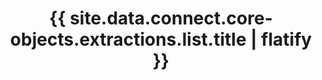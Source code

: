 ---
# -------------------------- #
#      ENDPOINT DETAILS      #
# -------------------------- #

product-type: "connect"
content-type: "api-endpoint"
endpoint: "extractions"
key: "list-last-extractions"
version: "4"


# -------------------------- #
#       METHOD DETAILS       #
# -------------------------- #

title: "{{ site.data.connect.core-objects.extractions.list.title | flatify }}"
method: "get"
short-url: |
  /v4/{client_id}/extractions
full-url: |
  {{ api.base-url }}{{ endpoint.short-url | flatify }}
short: "{{ site.data.connect.core-objects.extractions.list.short | flatify }}"
description: |
  {% include note.html type="single-line" content="**This endpoint is in beta.**" %}
  
  {{ site.data.connect.core-objects.extractions.list.description | flatify }}

  Responses from this endpoint are paginated. Every page, or result set, can contain up to 100 extraction records. Refer to the [Arguments section](#{{ endpoint.key }}--arguments) for more info.


# ---------------------------- #
#  RATE LIMITING & PAGINATION  #
# ---------------------------- #

# The resource type, applicable to rate limits.
# Info about this resource/rate limit type lives in: _data/connect/rate-limits
rate-limit-type: "jobs"

# The number of records returned for each page of results
pagination: "100"

# How results are ordered in the response
order-by: "source_id"
sort-type: "Ascending (0-9)"


# -------------------------- #
#       METHOD ARGUMENTS     #
# -------------------------- #

arguments:
  - name: "client_id"
    required: true
    type: "path parameter"
    description: |
      A path parameter corresponding to the unique ID of a Stitch account.

      **Note**: The client ID must be associated with the provided access token.
    example-value: |
      116078

  - name: "page"
    required: false
    type: "path parameter"
    description: |
      A path parameter corresponding to the page of results to retrieve, adhering to the format `?page={page_number}`, where `{page_number}` is the number of the page to retrieve.

      Each results set, or page, can contain up to 100 extraction records. This parameter is only required if you want to retrieve additional pages beyond the first 100 extraction records. By default, a request to `{{ endpoint.short-url | flatify }}` is equivalent to a request for page `1` using this parameter.

      If an account contains more than 100 extraction records, the response will include data about subsequent pages that can be used to retrieve them.

      Refer to the **Requests** tab for an example.
    example-value: |
      2


# -------------------------- #
#           RETURNS          #
# -------------------------- #

returns: |
  If successful, the API will return a status of <code class="api success">200 OK</code> and the following properties:

response-attributes:
  - name: "data"
    type: "array"
    description: |
      An array of [Extraction objects]({{ site.data.connect.core-objects.extractions.object }}), one for each source that has had a completed extraction job in the past 60 days.

      **Note**: Extraction objects are returned in descending order by `source_id`.

  - name: "page"
    type: "integer"
    description: |
      The number of the current page of results. Each page of results can contain up to 100 extraction job records.
    example-value: |
      1

  - name: "total"
    type: "integer"
    description: |
      The total number of extraction job records in the result set.
    example-value: |
      5

  - name: "links"
    type: "object"
    description: |
      An object containing links to the next and previous pages of results.

      **Note**: This object will be empty if the result set contains less than 101 extraction job records, or `total < 101`.
    subattributes:
      - name: "next"
        type: "string"
        description: |
          A URL leading to the next paginated set of extraction job results. Use a subsequent `GET` request to this URL to retrieve the results for this page.

          Refer to the **Requests** tab for an example.
        example-value: |
          /v4/116078/extractions?page=3

      - name: "previous"
        type: "string"
        description: |
          A URL leading to the previous paginated set of extraction job results. Use a subsequent `GET` request to this URL to retrieve the results for this page.

          Refer to the **Requests** tab for an example.
        example-value: |
          /v4/116078/extractions?page=1


# ------------------------------ #
#   EXAMPLE REQUEST & RESPONSES  #
# ------------------------------ #

examples:
  - type: "Request"
    subexamples:
    - title: "Retrieving the first page of results"
      request-url: |
        {% assign right-bracket = "}" %}{{ endpoint.short-url | flatify | replace: "{client_id","116078" | remove: right-bracket | strip_newlines }}
      header: "{{ site.data.connect.request-headers.get.without-body | flatify }}"

    - title: "Retrieving the second page of results"
      request-url: |
        {% assign right-bracket = "}" %}{{ endpoint.short-url | flatify | replace: "{client_id","116078" | remove: right-bracket | append: "?page=2" | strip_newlines }}
      header: "{{ site.data.connect.request-headers.get.without-body | flatify }}"

  - type: "Response"
    language: "json"
    subexamples:
      - title: "Result set with less than 100 extraction records"
        code: |
          {
            "data": [
              {
                "target_exit_status": null,
                "job_name": "116078.123241.sync.43b3c535-b208-11ea-94a1-02cbbd504f7d",
                "start_time": "2020-06-19T08:38:35Z",
                "stitch_client_id": 116078,
                "tap_exit_status": null,
                "source_type": "tap-toggl",
                "target_description": "Terminated",
                "discovery_exit_status": null,
                "discovery_description": "Terminated",
                "tap_description": "Terminated",
                "completion_time": "2020-06-19T14:38:35Z",
                "source_id": 123241
              },
              {
                "target_exit_status": null,
                "job_name": "116078.123246.sync.9c6672c4-8a4c-11ea-840a-12021e29a739",
                "start_time": "2020-04-29T19:07:03Z",
                "stitch_client_id": 116078,
                "tap_exit_status": null,
                "source_type": "tap-toggl",
                "target_description": "Terminated",
                "discovery_exit_status": null,
                "discovery_description": "Terminated",
                "tap_description": "Terminated",
                "completion_time": "2020-04-30T01:07:03Z",
                "source_id": 123246
              }
            ],
            "page": 1,
            "total": 2,
            "links": {}
          }

      - title: "Result set with more than 100 extraction records"
        code: |
          {
            "data": [
              {
                "target_exit_status": null,
                "job_name": "116078.123241.sync.43b3c535-b208-11ea-94a1-02cbbd504f7d",
                "start_time": "2020-06-19T08:38:35Z",
                "stitch_client_id": 116078,
                "tap_exit_status": null,
                "source_type": "tap-toggl",
                "target_description": "Terminated",
                "discovery_exit_status": null,
                "discovery_description": "Terminated",
                "tap_description": "Terminated",
                "completion_time": "2020-06-19T14:38:35Z",
                "source_id": 123241
              },
              {
                "target_exit_status": null,
                "job_name": "116078.123246.sync.9c6672c4-8a4c-11ea-840a-12021e29a739",
                "start_time": "2020-04-29T19:07:03Z",
                "stitch_client_id": 116078,
                "tap_exit_status": null,
                "source_type": "tap-toggl",
                "target_description": "Terminated",
                "discovery_exit_status": null,
                "discovery_description": "Terminated",
                "tap_description": "Terminated",
                "completion_time": "2020-04-30T01:07:03Z",
                "source_id": 123246
              },
              {
                "target_exit_status": 0,
                "job_name": "116078.228068.sync.2ca63ab0-8a4e-11ea-840a-12021e29a739",
                "start_time": "2020-04-29T19:18:14Z",
                "stitch_client_id": 116078,
                "tap_exit_status": 1,
                "source_type": "tap-shopify",
                "target_description": null,
                "discovery_exit_status": 0,
                "discovery_description": null,
                "tap_description": "Response(code=401, body=\"b'{\"errors\":\"[API] Invalid API key or access token (unrecognized login or wrong password)\"}'\", headers={'X-Content-Type-Options': 'nosniff', 'CF-RAY': '58bb5e36f82eea86-IAD', 'X-ShopId': '4007166025', 'Content-Security-Policy': \"default-src 'self' data: blob: 'unsafe-inline' 'unsafe-eval' https://* shopify-pos://*; block-all-mixed-content; child-src 'self' https://* shopify-pos://*; connect-src 'self' wss://* https://*; frame-ancestors 'none'; img-src 'self' data: blob: https:; script-src https://cdn.shopify.com https://cdn.shopify.cn https://checkout.shopifycs.com https://js-agent.newrelic.com https://bam.nr-data.net https://api.stripe.com https://mpsnare.iesnare.com https://appcenter.intuit.com https://www.paypal.com https://js.braintreegateway.com https://c.paypal.com https://maps.googleapis.com https://www.google-analytics.com https://v.shopify.com https://widget.intercom.io https://js.intercomcdn.com 'self' 'unsafe-inline' 'unsafe-eval'; upgrade-insecure-requests; report-uri /csp",
                "completion_time": "2020-04-29T19:18:17Z",
                "source_id": 228068
              },
              {
                "target_exit_status": 0,
                "job_name": "116078.233312.sync.e4d8eae5-b23e-11ea-94a1-02cbbd504f7d",
                "start_time": "2020-06-19T15:09:38Z",
                "stitch_client_id": 116078,
                "tap_exit_status": 0,
                "source_type": "tap-recurly",
                "target_description": null,
                "discovery_exit_status": 0,
                "discovery_description": null,
                "tap_description": null,
                "completion_time": "2020-06-19T15:09:43Z",
                "source_id": 233312
              },
              {
                "target_exit_status": 0,
                "job_name": "116078.244788.sync.2deb271f-b23b-11ea-894c-0ee2efcbf789",
                "start_time": "2020-06-19T14:43:03Z",
                "stitch_client_id": 116078,
                "tap_exit_status": 1,
                "source_type": "tap-recurly",
                "target_description": null,
                "discovery_exit_status": 0,
                "discovery_description": null,
                "tap_description": "Response returned http error code 401\n401 Client Error: Unauthorized for url: https://partner-api.recurly.com/sites/subdomain-stitchdata/accounts?limit=200&sort=updated_at&begin_time=2019-04-29T00%3A00%3A00Z&order=asc",
                "completion_time": "2020-06-19T14:43:08Z",
                "source_id": 244788
              },
              [...]
            ],
            "page": 1,
            "total": 102,
            "links": {
              "next": "/v4/116078/extractions?page=2"
            }
          }

  - type: "Errors"
    # Included only if there are errors for the endpoint
    # The errors live in: _data/connect/response-codes.yml
---